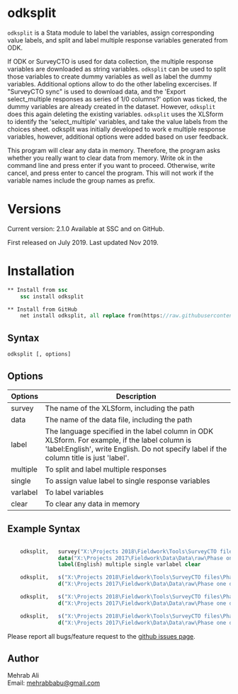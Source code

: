 # odksplit

``odksplit`` is a Stata module to label the variables, assign corresponding value labels, and split and label multiple response variables generated from ODK.

If ODK or SurveyCTO is used for data collection, the multiple response variables are downloaded as string variables. ``odksplit`` can be used to split those variables to create dummy variables as well as label the dummy variables. Additional options allow to do the other labeling excercises. If "SurveyCTO sync" is used to download data, and the 'Export select_multiple responses as series of 1/0 columns?' option was ticked, the dummy variables are already created in the dataset. However, ``odksplit`` does this again deleting the existing variables. ``odksplit`` uses the XLSform to identify the 'select_multiple' variables, and take the value labels from the choices sheet. odksplit was initially developed to work e multiple response variables, however, additional options were added based on user feedback.

This program will clear any data in memory. Therefore, the program asks whether you really want to clear data from memory. Write ok in the command line and press enter if you want to proceed.  Otherwise, write cancel, and press enter to cancel the program. This will not work if the variable names include the group names as prefix.


# Versions
Current version: 2.1.0
Available at SSC and on GitHub.

First released on July 2019. Last updated Nov 2019.


# Installation

```Stata
** Install from ssc
    ssc install odksplit

** Install from GitHub
    net install odksplit, all replace from(https://raw.githubusercontent.com/mehrabali/odksplit/master)

```

## Syntax
```stata
odksplit [, options]
```

## Options
| Options      | Description |
| ---        |    ----   |
| survey |  The name of the XLSform, including the path | 
| data   |  The name of the data file, including the path |
| label  |  The language specified in the label column in ODK XLSform. For example, if the label column is 'label:English', write English. Do not specify label if the column title is just 'label'. |
| multiple | To split and label multiple responses |
| single | To assign value label to single response variables |
| varlabel | To label variables |
| clear | To clear any data in memory |

## Example Syntax
```Stata

    odksplit,   survey("X:\Projects 2018\Fieldwork\Tools\SurveyCTO files\Phase one_v1.xlsx") ///
                data("X:\Projects 2017\Fieldwork\Data\Data\raw\Phase one data.dta") ///
                label(English) multiple single varlabel clear

    odksplit,   s("X:\Projects 2018\Fieldwork\Tools\SurveyCTO files\Phase one_v1.xlsx") ///
                d("X:\Projects 2017\Fieldwork\Data\Data\raw\Phase one data.dta") multiple clear

    odksplit,   s("X:\Projects 2018\Fieldwork\Tools\SurveyCTO files\Phase one_v1.xlsx") ///
                d("X:\Projects 2017\Fieldwork\Data\Data\raw\Phase one data.dta") single clear

    odksplit,   s("X:\Projects 2018\Fieldwork\Tools\SurveyCTO files\Phase one_v1.xlsx") ///
                d("X:\Projects 2017\Fieldwork\Data\Data\raw\Phase one data.dta") var

```

Please report all bugs/feature request to the <a href="https://github.com/mehrabali/odksplit/issues" target="_blank"> github issues page</a>.

## Author
Mehrab Ali <br>
Email: mehrabbabu@gmail.com